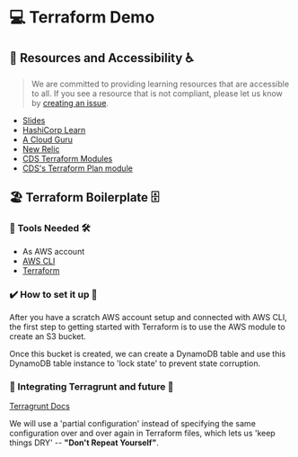 # 💻 Terraform Demo</h1>

## 📖 Resources and Accessibility ♿
> We are committed to providing learning resources that are accessible to all. If you see a resource that is not compliant, please let us know by [creating an issue](https://github.com/cds-snc/terraform-demo/issues).

- [Slides](https://docs.google.com/presentation/d/1fAJBXQuxhNtrjaaIYOSN2YDJl92bhPgyf4VKySnzDIk/edit#slide=id.gfa3975480b_0_3)
- [HashiCorp Learn](https://learn.hashicorp.com/tutorials/terraform/)
- [A Cloud Guru](https://learn.acloud.guru/)
- [New Relic](https://www.hashicorp.com/partners/tech/new-relic)
- [CDS Terraform Modules](https://github.com/cds-snc/terraform-modules)
- [CDS's Terraform Plan module](https://github.com/cds-snc/terraform-plan)

## 🏖️ Terraform Boilerplate 🗄️

### 🧰 Tools Needed 🛠️

- As AWS account 
- [AWS CLI](https://docs.aws.amazon.com/cli/latest/userguide/getting-started-install.html)
- [Terraform](https://learn.hashicorp.com/tutorials/terraform/install-cli)

### ✔️ How to set it up 🦾

After you have a scratch AWS account setup and connected with AWS CLI, the first step to getting started with Terraform is to use the AWS module to create an S3 bucket.

Once this bucket is created, we can create a DynamoDB table and use this DynamoDB table instance to 'lock state' to prevent state corruption.


### 🤖 Integrating Terragrunt and future 🔮

[Terragrunt Docs](https://terragrunt.gruntwork.io/docs/features/keep-your-remote-state-configuration-dry/)

We will use a 'partial configuration' instead of specifying the same configuration over and over again in Terraform files, which lets us 'keep things DRY' -- **"Don't Repeat Yourself"**.
